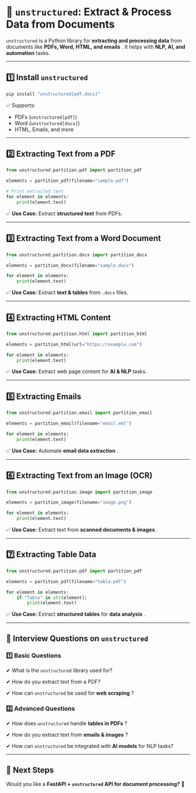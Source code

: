 # **📄 `unstructured`: Extract & Process Data from Documents**

`unstructured` is a Python library for **extracting and processing data** from documents like  **PDFs, Word, HTML, and emails** . It helps with **NLP, AI, and automation** tasks.

---

## **1️⃣ Install `unstructured`**

```bash
pip install "unstructured[pdf,docx]"
```

✅ Supports:

* PDFs (`unstructured[pdf]`)
* Word (`unstructured[docx]`)
* HTML, Emails, and more

---

## **2️⃣ Extracting Text from a PDF**

```python
from unstructured.partition.pdf import partition_pdf

elements = partition_pdf(filename="sample.pdf")

# Print extracted text
for element in elements:
    print(element.text)
```

✅ **Use Case:** Extract **structured text** from PDFs.

---

## **3️⃣ Extracting Text from a Word Document**

```python
from unstructured.partition.docx import partition_docx

elements = partition_docx(filename="sample.docx")

for element in elements:
    print(element.text)
```

✅ **Use Case:** Extract **text & tables** from `.docx` files.

---

## **4️⃣ Extracting HTML Content**

```python
from unstructured.partition.html import partition_html

elements = partition_html(url="https://example.com")

for element in elements:
    print(element.text)
```

✅ **Use Case:** Extract web page content for **AI & NLP** tasks.

---

## **5️⃣ Extracting Emails**

```python
from unstructured.partition.email import partition_email

elements = partition_email(filename="email.eml")

for element in elements:
    print(element.text)
```

✅ **Use Case:** Automate  **email data extraction** .

---

## **6️⃣ Extracting Text from an Image (OCR)**

```python
from unstructured.partition.image import partition_image

elements = partition_image(filename="image.png")

for element in elements:
    print(element.text)
```

✅ **Use Case:** Extract text from  **scanned documents & images** .

---

## **7️⃣ Extracting Table Data**

```python
from unstructured.partition.pdf import partition_pdf

elements = partition_pdf(filename="table.pdf")

for element in elements:
    if "Table" in str(element):
        print(element.text)
```

✅ **Use Case:** Extract **structured tables** for  **data analysis** .

---

## **🔹 Interview Questions on `unstructured`**

### **1️⃣ Basic Questions**

✔ What is the `unstructured` library used for?

✔ How do you extract text from a PDF?

✔ How can `unstructured` be used for  **web scraping** ?

### **2️⃣ Advanced Questions**

✔ How does `unstructured` handle  **tables in PDFs** ?

✔ How do you extract text from  **emails & images** ?

✔ How can `unstructured` be integrated with **AI models** for NLP tasks?

---

## **🚀 Next Steps**

Would you like a **FastAPI + `unstructured` API for document processing?** 🎯
